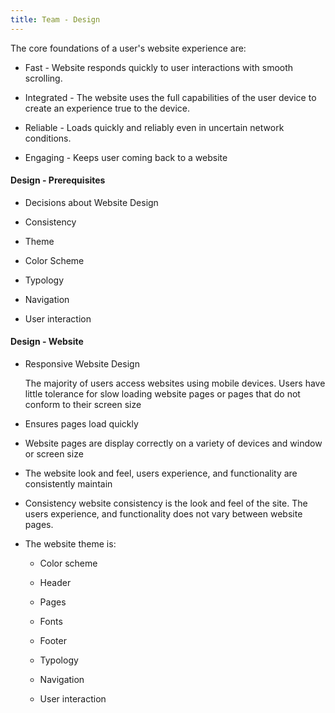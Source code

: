 ```yaml
---
title: Team - Design
---
```


The core foundations of a user's website experience are:

- Fast - Website responds quickly to user interactions with smooth scrolling.

- Integrated - The website uses the full capabilities of the user device to create an experience true to the device.

- Reliable - Loads quickly and reliably even in uncertain network conditions.

- Engaging - Keeps user coming back to a website

#### Design - Prerequisites

- Decisions about Website Design

- Consistency

- Theme

- Color Scheme

- Typology

- Navigation

- User interaction
	
#### Design - Website

- Responsive Website Design

	The majority of users access websites using mobile devices. Users have little tolerance for slow loading website pages or pages that do not conform to their screen size

- Ensures pages load quickly

- Website pages are display correctly on a variety of devices and window or screen size

- The website look and feel, users experience, and functionality are consistently maintain

- Consistency website consistency is the look and feel of the site. The users experience, and functionality does not vary between website pages.
	
- The website theme is:

	- Color scheme
	
	- Header
	
	- Pages
	
	- Fonts
	
	- Footer
	
	- Typology
	
	- Navigation
	
	- User interaction

